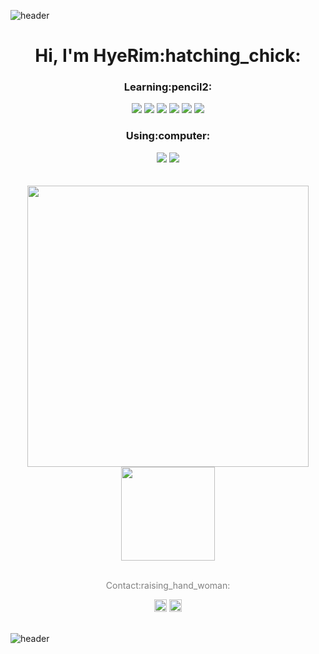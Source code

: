 ![header](https://capsule-render.vercel.app/api?type=waving&color=gradient&customColorList=14&height=250&section=header&text=hrookim%20&fontSize=50&fontColor=fdfcfd&fontAlign=80)

<h1 align="center">Hi, I'm HyeRim:hatching_chick:</h1>

<h3 align="center">Learning:pencil2:</h3>

<div align="center">
<img src="https://img.shields.io/badge/Python-3776AB?style=flat-square&logo=Python&logoColor=white"/> <img src="https://img.shields.io/badge/HTML5-E34F26?style=flat-square&logo=HTML5&logoColor=white"/> <img src="https://img.shields.io/badge/CSS3-1572B6?style=flat-square&logo=CSS3&logoColor=white"/> <img src="https://img.shields.io/badge/Django-092E20?style=flat-square&logo=Django&logoColor=white"/> <img src="https://img.shields.io/badge/SQLite-003B57?style=flat-square&logo=SQLite&logoColor=white"/> <img src="https://img.shields.io/badge/JavaScript-F7DF1E?style=flat-square&logo=JavaScript&logoColor=black"/></div>





<h3 align="center">Using:computer:</h3>


<div align="center">
<img src="https://img.shields.io/badge/VisualStudioCode-007ACC?style=flat-square&logo=VisualStudioCode&logoColor=white"/> <img src="https://img.shields.io/badge/PyCharm-C3FC23?style=flat-square&logo=PyCharm&logoColor=black"/>  </div>


<br>
<br>

<div align="center">
  <a href="https://github.com/hrookim">
  <img width="450em" src="https://github-readme-stats.vercel.app/api?username=hrookim&theme=buefy&hide_title=true&show_icons=true"/> 
  <img height="150em" src="http://mazassumnida.wtf/api/v2/generate_badge?boj=hrookim" ></a>
</div>


<br>

<div align="center" style="display: block">
  <p align="center" style="color: gray">Contact:raising_hand_woman: </p>
  <a href="https://instagram.com/dv_hroo"><img height="20em" src="https://img.shields.io/badge/-Instagram-%23E4405F?style=for-the-badge&logo=instagram&logoColor=f9fd13"></a>
  <a href = "mailto:hrookim@gmail.com"><img height="20em" src="https://img.shields.io/badge/-Gmail-%23333?style=for-the-badge&logo=gmail"></a>
</div>

<br>

![header](https://capsule-render.vercel.app/api?type=waving&color=gradient&customColorList=14&height=140&section=footer)